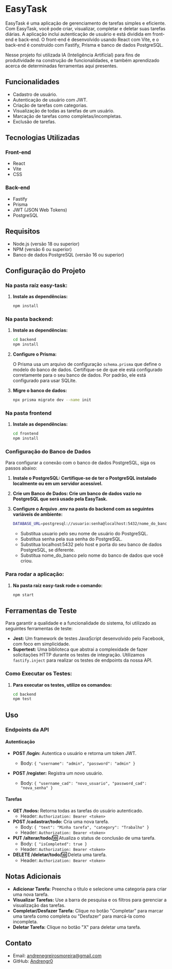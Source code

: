# EasyTask

EasyTask é uma aplicação de gerenciamento de tarefas simples e eficiente. Com EasyTask, você pode criar, visualizar, completar e deletar suas tarefas diárias. A aplicação inclui autenticação de usuário e está dividida em front-end e back-end. O front-end é desenvolvido usando React com Vite, e o back-end é construído com Fastify, Prisma e banco de dados PostgreSQL.

Nesse projeto foi utilizada IA (Inteligência Artificial) para fins de produtividade na construção de funcionalidades, e também aprendizado acerca de determinadas ferramentas aqui presentes.

## Funcionalidades

- Cadastro de usuário.
- Autenticação de usuário com JWT.
- Criação de tarefas com categorias.
- Visualização de todas as tarefas de um usuário.
- Marcação de tarefas como completas/incompletas.
- Exclusão de tarefas.

## Tecnologias Utilizadas

### Front-end

- React
- Vite
- CSS

### Back-end

- Fastify
- Prisma
- JWT (JSON Web Tokens)
- PostgreSQL

## Requisitos

- Node.js (versão 18 ou superior)
- NPM (versão 6 ou superior)
- Banco de dados PostgreSQL (versão 16 ou superior)

## Configuração do Projeto

### Na pasta raíz easy-task:

1. **Instale as dependências:**

    ```bash
    npm install
    ```

### Na pasta backend:

1. **Instale as dependências:**

    ```bash
    cd backend
    npm install
    ```

2. **Configure o Prisma:**

    O Prisma usa um arquivo de configuração `schema.prisma` que define o modelo do banco de dados. Certifique-se de que ele está configurado corretamente para o seu banco de dados. Por padrão, ele está configurado para usar SQLite.

3. **Migre o banco de dados:**

    ```bash
    npx prisma migrate dev --name init
    ```

### Na pasta frontend

1. **Instale as dependências:**

    ```bash
    cd frontend
    npm install
    ```

### Configuração do Banco de Dados

Para configurar a conexão com o banco de dados PostgreSQL, siga os passos abaixo:

1. **Instale o PostgreSQL: Certifique-se de ter o PostgreSQL instalado localmente ou em um servidor acessível.**

2. **Crie um Banco de Dados: Crie um banco de dados vazio no PostgreSQL que será usado pela EasyTask.**

3. **Configure o Arquivo .env na pasta do backend com as seguintes variáveis de ambiente:**

    ```bash
    DATABASE_URL=postgresql://usuario:senha@localhost:5432/nome_do_banco
    ```

    - Substitua usuario pelo seu nome de usuário do PostgreSQL.
    - Substitua senha pela sua senha do PostgreSQL.
    - Substitua localhost:5432 pelo host e porta do seu banco de dados PostgreSQL, se diferente.
    - Substitua nome_do_banco pelo nome do banco de dados que você criou.


### Para rodar a aplicação:

1. **Na pasta raíz easy-task rode o comando:**

    ```bash
    npm start
    ```

## Ferramentas de Teste

Para garantir a qualidade e a funcionalidade do sistema, foi utilizado as seguintes ferramentas de teste:

- **Jest:** Um framework de testes JavaScript desenvolvido pelo Facebook, com foco em simplicidade.
- **Supertest:** Uma biblioteca que abstrai a complexidade de fazer solicitações HTTP durante os testes de integração. Utilizamos `fastify.inject` para realizar os testes de endpoints da nossa API.

### Como Executar os Testes:

1. **Para executar os testes, utilize os comandos:**

    ```bash
    cd backend
    npm test
    ```
## Uso

### Endpoints da API

#### Autenticação

- **POST /login:** Autentica o usuário e retorna um token JWT.
  - Body: `{ "username": "admin", "password": "admin" }`

- **POST /register:** Registra um novo usuário.
  - Body: `{ "username_cad": "novo_usuario", "password_cad": "nova_senha" }`

#### Tarefas

- **GET /todos:** Retorna todas as tarefas do usuário autenticado.
  - Header: `Authorization: Bearer <token>`
- **POST /cadastrar/todo:** Cria uma nova tarefa.
  - Body: `{ "text": "Minha tarefa", "category": "Trabalho" }`
  - Header: `Authorization: Bearer <token>`
- **PUT /alterar/todo/:id:** Atualiza o status de conclusão de uma tarefa.
  - Body: `{ "isCompleted": true }`
  - Header: `Authorization: Bearer <token>`
- **DELETE /deletar/todo/:id:** Deleta uma tarefa.
  - Header: `Authorization: Bearer <token>`

## Notas Adicionais

- **Adicionar Tarefa:** Preencha o título e selecione uma categoria para criar uma nova tarefa.
- **Visualizar Tarefas:** Use a barra de pesquisa e os filtros para gerenciar a visualização das tarefas.
- **Completar/Desfazer Tarefa:** Clique no botão "Completar" para marcar uma tarefa como completa ou "Desfazer" para marcá-la como incompleta.
- **Deletar Tarefa:** Clique no botão "X" para deletar uma tarefa.

## Contato

- Email: [andrenegreirosmoreira@gmail.com](mailto:andrenegreirosmoreira@gmail.com)
- GitHub: [Andrengr0](https://github.com/Andrengr0)

 
